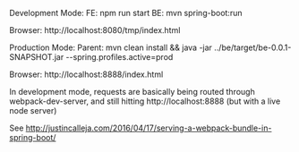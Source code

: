 Development Mode:
  FE: npm run start
  BE: mvn spring-boot:run

  Browser: http://localhost:8080/tmp/index.html

Production Mode:
  Parent: mvn clean install && java -jar ../be/target/be-0.0.1-SNAPSHOT.jar --spring.profiles.active=prod

  Browser: http://localhost:8888/index.html
  
In development mode, requests are basically being routed through webpack-dev-server, 
and still hitting http://localhost:8888 (but with a live node server)


See http://justincalleja.com/2016/04/17/serving-a-webpack-bundle-in-spring-boot/
